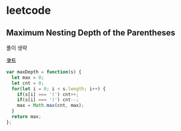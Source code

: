 # leetcode

## Maximum Nesting Depth of the Parentheses

풀이 생략

**코드**

```js
var maxDepth = function(s) {
  let max = 0;
  let cnt = 0;
  for(let i = 0; i < s.length; i++) {
    if(s[i] === '(') cnt++;
    if(s[i] === ')') cnt--;
    max = Math.max(cnt, max);
  }
  return max;
};
```